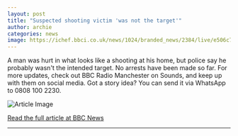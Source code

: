 ```yaml
---
layout: post
title: "Suspected shooting victim 'was not the target'"
author: archie
categories: news
image: https://ichef.bbci.co.uk/news/1024/branded_news/2384/live/e506c740-93d1-11f0-9615-e74228fdb702.png
---
```

A man was hurt in what looks like a shooting at his home, but police say he probably wasn't the intended target. No arrests have been made so far. For more updates, check out BBC Radio Manchester on Sounds, and keep up with them on social media. Got a story idea? You can send it via WhatsApp to 0808 100 2230.

![Article Image](https://ichef.bbci.co.uk/news/1024/branded_news/2384/live/e506c740-93d1-11f0-9615-e74228fdb702.png)

[Read the full article at BBC News](https://www.bbc.com/news/articles/c4gz870jrwjo?at_medium=RSS&at_campaign=rss)

---
